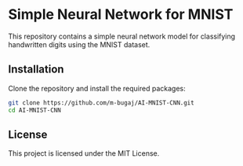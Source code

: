 # Simple Neural Network for MNIST

This repository contains a simple neural network model for classifying handwritten digits using the MNIST dataset.

## Installation

Clone the repository and install the required packages:
```bash
git clone https://github.com/m-bugaj/AI-MNIST-CNN.git
cd AI-MNIST-CNN
```

## License

This project is licensed under the MIT License.
```
